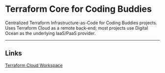 # Terraform Core for Coding Buddies

Centralized Terraform Infrastructure-as-Code for Coding Buddies projects. Uses Terraform Cloud as a
remote back-end; most projects use Digital Ocean as the underlying IaaS/PaaS provider.

---

## Links

[Terraform Cloud Workspace](https://app.terraform.io/app/coding-buddies/workspaces/core)
